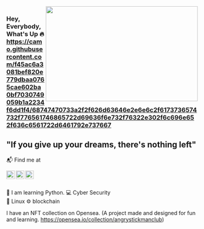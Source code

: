 <img src="https://media.giphy.com/media/3oEjHECc1GftirnHZm/giphy.gif" align="right" width="400" height="250">

### Hey, Everybody, What's Up :fire: https://camo.githubusercontent.com/f45ac6a3081bef820e779dbaa0765cae602ba0bf7030749059b1a2234f6dd1f4/68747470733a2f2f626d63646e2e6e6c2f6173736574732f776561746865722d69636f6e732f76322e302f6c696e652f636c6561722d6461792e737667

## "If you give up your dreams, there's nothing left"

📬 Find me at

[<img width="22" src="https://unpkg.com/simple-icons@v7/icons/telegram.svg" align="left" />][Telegram]
[<img width="22" src="https://unpkg.com/simple-icons@v7/icons/youtube.svg" align="left" />][Youtube]
[<img width="22" src="https://unpkg.com/simple-icons@v7/icons/linkedin.svg" align="left" />][Linkedin]


<br />
<br />

[Mail]: hidayetemiryigit@gmail.com
[Telegram]: https://t.me/Fyodor66
[WhatsApp]: http://wa.me/+31685864060
[Youtube]: https://www.youtube.com/channel/UCPN1FbcaizQGyb7Bfn7VY4g
[Linkedin]: https://www.linkedin.com/in/hidayet-emir-yiğit/




🤔 I am learning Python.
💻 Cyber Security                                                          
🐧 Linux
⚙️ blockchain


I have an NFT collection on Opensea. (A project made and designed for fun and learning. https://opensea.io/collection/angrystickmanclub)


